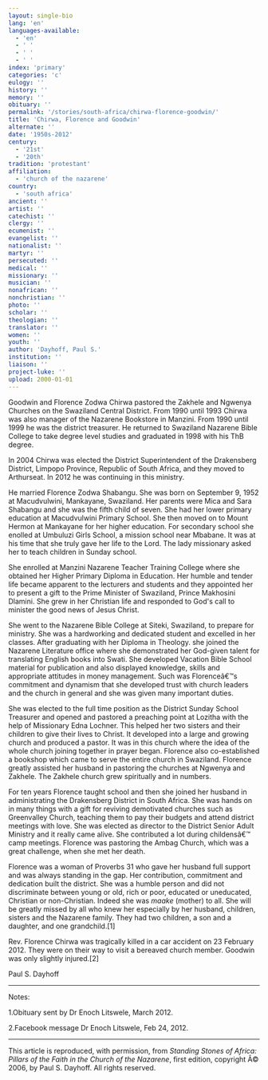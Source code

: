 ```yaml
---
layout: single-bio
lang: 'en'
languages-available:
  - 'en'
  - ' '
  - ' '
  - ' '
index: 'primary'
categories: 'c'
eulogy: ''
history: ''
memory: ''
obituary: ''
permalink: '/stories/south-africa/chirwa-florence-goodwin/'
title: 'Chirwa, Florence and Goodwin'
alternate: ''
date: '1950s-2012'
century:
  - '21st'
  - '20th'
tradition: 'protestant'
affiliation:
  - 'church of the nazarene'
country:
  - 'south africa'
ancient: ''
artist: ''
catechist: ''
clergy: ''
ecumenist: ''
evangelist: ''
nationalist: ''
martyr: ''
persecuted: ''
medical: ''
missionary: ''
musician: ''
nonafrican: ''
nonchristian: ''
photo: ''
scholar: ''
theologian: ''
translator: ''
women: ''
youth: ''
author: 'Dayhoff, Paul S.'
institution: ''
liaison: ''
project-luke: ''
upload: 2000-01-01
---
```



Goodwin and Florence Zodwa Chirwa pastored the Zakhele and Ngwenya Churches on the Swaziland Central District. From 1990 until 1993 Chirwa was also manager of the Nazarene Bookstore in Manzini. From 1990 until 1999 he was the district treasurer. He returned to Swaziland Nazarene Bible College to take degree level studies and graduated in 1998 with his ThB degree.

In 2004 Chirwa was elected the District Superintendent of the Drakensberg District, Limpopo Province, Republic of South Africa, and they moved to Arthurseat. In 2012 he was continuing in this ministry.

He married Florence Zodwa Shabangu. She was born on September 9, 1952 at Macudvulwini, Mankayane, Swaziland. Her parents were Mica and Sara Shabangu and she was the fifth child of seven. She had her lower primary education at Macudvulwini Primary School. She then moved on to Mount Hermon at Mankayane for her higher education. For secondary school she enolled at Umbuluzi Girls School, a mission school near Mbabane. It was at his time that she truly gave her life to the Lord. The lady missionary asked her to teach children in Sunday school.

She enrolled at Manzini Nazarene Teacher Training College where she obtained her Higher Primary Diploma in Education. Her humble and tender life became apparent to the lecturers and students and they appointed her to present a gift to the Prime Minister of Swaziland, Prince Makhosini Dlamini. She grew in her Christian life and responded to God's call to minister the good news of Jesus Christ.

She went to the Nazarene Bible College at Siteki, Swaziland, to prepare for ministry. She was a hardworking and dedicated student and excelled in her classes. After graduating with her Diploma in Theology. she joined the Nazarene Literature office where she demonstrated her God-given talent for translating English books into Swati. She developed Vacation Bible School material for publication and also displayed knowledge, skills and appropriate attitudes in money management. Such was Florenceâ€™s commitment and dynamism that she developed trust with church leaders and the church in general and she was given many important duties.

She was elected to the full time position as the District Sunday School Treasurer and opened and pastored a preaching point at Lozitha with the help of Missionary Edna Lochner. This helped her two sisters and their children to give their lives to Christ. It developed into a large and growing church and produced a pastor. It was in this church where the idea of the whole church joining together in prayer began. Florence also co-established a bookshop which came to serve the entire church in Swaziland. Florence greatly assisted her husband in pastoring the churches at Ngwenya and Zakhele. The Zakhele church grew spiritually and in numbers.

For ten years Florence taught school and then she joined her husband in administrating the Drakensberg District in South Africa. She was hands on in many things with a gift for reviving demotivated churches such as Greenvalley Church, teaching them to pay their budgets and attend district meetings with love. She was elected as director to the District Senior Adult Ministry and it really came alive. She contributed a lot during childensâ€™ camp meetings. Florence was pastoring the Ambag Church, which was a great challenge, when she met her death.

Florence was a woman of Proverbs 31 who gave her husband full support and was always standing in the gap. Her contribution, commitment and dedication built the district. She was a humble person and did not discriminate between young or old, rich or poor, educated or uneducated, Christian or non-Christian. Indeed she was *maake* (mother) to all. She will be greatly missed by all who knew her especially by her husband, children, sisters and the Nazarene family. They had two children, a son and a daughter, and one grandchild.[1]

Rev. Florence Chirwa was tragically killed in a car accident on 23 February 2012. They were on their way to visit a bereaved church member. Goodwin was only slightly injured.[2]

Paul S. Dayhoff

---

Notes:

1.Obituary sent by Dr Enoch Litswele, March 2012.

2.Facebook message Dr Enoch Litswele, Feb 24, 2012.

---

This article is reproduced, with permission, from *Standing Stones of Africa: Pillars of the Faith in the Church of the Nazarene*, first edition, copyright Â© 2006, by Paul S. Dayhoff. All rights reserved.